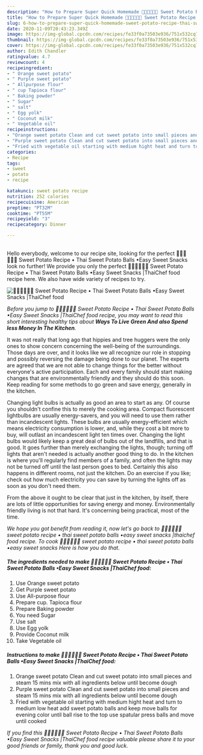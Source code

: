 ```yaml
---
description: "How to Prepare Super Quick Homemade 🧑🏽‍🍳🧑🏼‍🍳 Sweet Potato Recipe • Thai Sweet Potato Balls •Easy Sweet Snacks |ThaiChef food"
title: "How to Prepare Super Quick Homemade 🧑🏽‍🍳🧑🏼‍🍳 Sweet Potato Recipe • Thai Sweet Potato Balls •Easy Sweet Snacks |ThaiChef food"
slug: 6-how-to-prepare-super-quick-homemade-sweet-potato-recipe-thai-sweet-potato-balls-easy-sweet-snacks-thaichef-food
date: 2020-11-09T20:43:23.349Z
image: https://img-global.cpcdn.com/recipes/fe33f0a73503e936/751x532cq70/🧑🏽🍳🧑🏼🍳-sweet-potato-recipe-•-thai-sweet-potato-balls-•easy-sweet-snacks-thaichef-food-recipe-main-photo.jpg
thumbnail: https://img-global.cpcdn.com/recipes/fe33f0a73503e936/751x532cq70/🧑🏽🍳🧑🏼🍳-sweet-potato-recipe-•-thai-sweet-potato-balls-•easy-sweet-snacks-thaichef-food-recipe-main-photo.jpg
cover: https://img-global.cpcdn.com/recipes/fe33f0a73503e936/751x532cq70/🧑🏽🍳🧑🏼🍳-sweet-potato-recipe-•-thai-sweet-potato-balls-•easy-sweet-snacks-thaichef-food-recipe-main-photo.jpg
author: Edith Chandler
ratingvalue: 4.7
reviewcount: 4
recipeingredient:
- " Orange sweet potato"
- " Purple sweet potato"
- " Allpurpose flour"
- " cup Tapioca flour"
- " Baking powder"
- " Sugar"
- " salt"
- " Egg yolk"
- " Coconut milk"
- " Vegetable oil"
recipeinstructions:
- "Orange sweet potato Clean and cut sweet potato into small pieces and steam 15 mins mix with all ingredients below until become dough"
- "Purple sweet potato Clean and cut sweet potato into small pieces and steam 15 mins mix with all ingredients below until become dough"
- "Fried with vegetable oil starting with medium hight heat and turn to medium low heat add sweet potato balls and keep move balls for evening color until ball rise to the top use spatular press balls and move until cooked"
categories:
- Recipe
tags:
- sweet
- potato
- recipe

katakunci: sweet potato recipe 
nutrition: 252 calories
recipecuisine: American
preptime: "PT32M"
cooktime: "PT55M"
recipeyield: "3"
recipecategory: Dinner

---
```

<br>
Hello everybody, welcome to our recipe site, looking for the perfect 🧑🏽‍🍳🧑🏼‍🍳 Sweet Potato Recipe • Thai Sweet Potato Balls •Easy Sweet Snacks  look no further! We provide you only the perfect 🧑🏽‍🍳🧑🏼‍🍳 Sweet Potato Recipe • Thai Sweet Potato Balls •Easy Sweet Snacks |ThaiChef food recipe here. We also have wide variety of recipes to try.
<br>


![🧑🏽‍🍳🧑🏼‍🍳 Sweet Potato Recipe • Thai Sweet Potato Balls •Easy Sweet Snacks |ThaiChef food](https://img-global.cpcdn.com/recipes/fe33f0a73503e936/751x532cq70/🧑🏽🍳🧑🏼🍳-sweet-potato-recipe-•-thai-sweet-potato-balls-•easy-sweet-snacks-thaichef-food-recipe-main-photo.jpg)

<i>Before you jump to 🧑🏽‍🍳🧑🏼‍🍳 Sweet Potato Recipe • Thai Sweet Potato Balls •Easy Sweet Snacks |ThaiChef food recipe, you may want to read this short interesting healthy tips about 
<strong>Ways To Live Green And also Spend less Money In The Kitchen</strong>.</i>
</br>

It was not really that long ago that hippies and tree huggers were the only ones to show concern concerning the well-being of the surroundings. Those days are over, and it looks like we all recognize our role in stopping and possibly reversing the damage being done to our planet. The experts are agreed that we are not able to change things for the better without everyone's active participation. Each and every family should start making changes that are environmentally friendly and they should do this soon. Keep reading for some methods to go green and save energy, generally in the kitchen.

Changing light bulbs is actually as good an area to start as any. Of course you shouldn't confine this to merely the cooking area. Compact fluorescent lightbulbs are usually energy-savers, and you will need to use them rather than incandescent lights. These bulbs are usually energy-efficient which means electricity consumption is lower, and, while they cost a bit more to buy, will outlast an incandescent light ten times over. Changing the light bulbs would likely keep a great deal of bulbs out of the landfills, and that is good. It goes further than merely exchanging the lights, though; turning off lights that aren't needed is actually another good thing to do. In the kitchen is where you'll regularly find members of a family, and often the lights may not be turned off until the last person goes to bed. Certainly this also happens in different rooms, not just the kitchen. Do an exercise if you like; check out how much electricity you can save by turning the lights off as soon as you don't need them.

From the above it ought to be clear that just in the kitchen, by itself, there are lots of little opportunities for saving energy and money. Environmentally friendly living is not that hard. It's concerning being practical, most of the time.


<i>We hope you got benefit from reading it, now let's go back to 🧑🏽‍🍳🧑🏼‍🍳 sweet potato recipe • thai sweet potato balls •easy sweet snacks |thaichef food recipe. To cook 🧑🏽‍🍳🧑🏼‍🍳 sweet potato recipe • thai sweet potato balls •easy sweet snacks  Here is how you do that.
</i>

##### The ingredients needed to make 🧑🏽‍🍳🧑🏼‍🍳 Sweet Potato Recipe • Thai Sweet Potato Balls •Easy Sweet Snacks |ThaiChef food:

1. Use  Orange sweet potato
1. Get  Purple sweet potato
1. Use  All-purpose flour
1. Prepare  cup. Tapioca flour
1. Prepare  Baking powder
1. You need  Sugar
1. Use  salt
1. Use  Egg yolk
1. Provide  Coconut milk
1. Take  Vegetable oil


##### Instructions to make 🧑🏽‍🍳🧑🏼‍🍳 Sweet Potato Recipe • Thai Sweet Potato Balls •Easy Sweet Snacks |ThaiChef food:

1. Orange sweet potato Clean and cut sweet potato into small pieces and steam 15 mins mix with all ingredients below until become dough
1. Purple sweet potato Clean and cut sweet potato into small pieces and steam 15 mins mix with all ingredients below until become dough
1. Fried with vegetable oil starting with medium hight heat and turn to medium low heat add sweet potato balls and keep move balls for evening color until ball rise to the top use spatular press balls and move until cooked


<i>If you find this 🧑🏽‍🍳🧑🏼‍🍳 Sweet Potato Recipe • Thai Sweet Potato Balls •Easy Sweet Snacks |ThaiChef food recipe valuable please share it to your good friends or family, thank you and good luck.</i>
